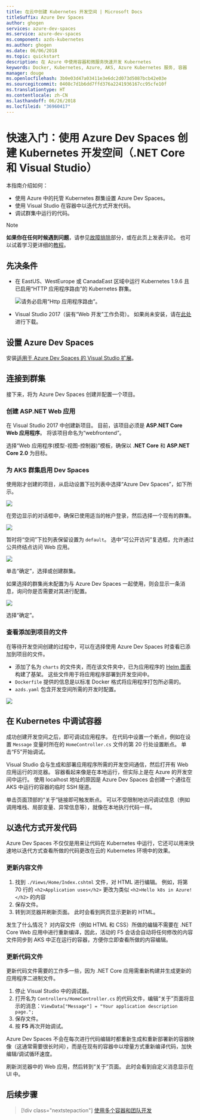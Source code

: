 ```yaml
---
title: 在云中创建 Kubernetes 开发空间 | Microsoft Docs
titleSuffix: Azure Dev Spaces
author: ghogen
services: azure-dev-spaces
ms.service: azure-dev-spaces
ms.component: azds-kubernetes
ms.author: ghogen
ms.date: 06/06/2018
ms.topic: quickstart
description: 在 Azure 中使用容器和微服务快速开发 Kubernetes
keywords: Docker, Kubernetes, Azure, AKS, Azure Kubernetes 服务, 容器
manager: douge
ms.openlocfilehash: 3b0e03d47a03411e3e6dc2d073d5087bcb42e03e
ms.sourcegitcommit: 0408c7d1b6dd7ffd376a2241936167cc95cfe10f
ms.translationtype: HT
ms.contentlocale: zh-CN
ms.lasthandoff: 06/26/2018
ms.locfileid: "36960417"
---
```

# <a name="quickstart-create-a-kubernetes-dev-space-with-azure-dev-spaces-net-core-and-visual-studio"></a>快速入门：使用 Azure Dev Spaces 创建 Kubernetes 开发空间（.NET Core 和 Visual Studio）

本指南介绍如何：

- 使用 Azure 中的托管 Kubernetes 群集设置 Azure Dev Spaces。
- 使用 Visual Studio 在容器中以迭代方式开发代码。
- 调试群集中运行的代码。

> [!Note]
> **如果你在任何时候遇到问题**，请参见[故障排除](troubleshooting.md)部分，或在此页上发表评论。 也可以试着学习更详细的[教程](get-started-netcore-visualstudio.md)。

## <a name="prerequisites"></a>先决条件

- 在 EastUS、WestEurope 或 CanadaEast 区域中运行 Kubernetes 1.9.6 且已启用“HTTP 应用程序路由”的 Kubernetes 群集。

  ![请务必启用“Http 应用程序路由”。](media/common/Kubernetes-Create-Cluster-3.PNG)

- Visual Studio 2017（装有“Web 开发”工作负荷）。 如果尚未安装，请在[此处](https://aka.ms/vsdownload?utm_source=mscom&utm_campaign=msdocs)进行下载。

## <a name="set-up-azure-dev-spaces"></a>设置 Azure Dev Spaces

安装[适用于 Azure Dev Spaces 的 Visual Studio 扩展](https://aka.ms/get-azds-visualstudio)。

## <a name="connect-to-a-cluster"></a>连接到群集

接下来，将为 Azure Dev Spaces 创建并配置一个项目。

### <a name="create-an-aspnet-web-app"></a>创建 ASP.NET Web 应用

在 Visual Studio 2017 中创建新项目。 目前，该项目必须是 **ASP.NET Core Web 应用程序**。 将该项目命名为“webfrontend”。

选择“Web 应用程序(模型-视图-控制器)”模板，确保以 **.NET Core** 和 **ASP.NET Core 2.0** 为目标。

### <a name="enable-dev-spaces-for-an-aks-cluster"></a>为 AKS 群集启用 Dev Spaces

使用刚才创建的项目，从启动设置下拉列表中选择“Azure Dev Spaces”，如下所示。

![](media/get-started-netcore-visualstudio/LaunchSettings.png)

在旁边显示的对话框中，确保已使用适当的帐户登录，然后选择一个现有的群集。

![](media/get-started-netcore-visualstudio/Azure-Dev-Spaces-Dialog.png)

暂时将“空间”下拉列表保留设置为 `default`。 选中“可公开访问”复选框，允许通过公共终结点访问 Web 应用。

![](media/get-started-netcore-visualstudio/Azure-Dev-Spaces-Dialog2.png)

单击“确定”，选择或创建群集。

如果选择的群集尚未配置为与 Azure Dev Spaces 一起使用，则会显示一条消息，询问你是否需要对其进行配置。

![](media/get-started-netcore-visualstudio/Add-Azure-Dev-Spaces-Resource.png)

选择“确定”。 

### <a name="look-at-the-files-added-to-project"></a>查看添加到项目的文件
在等待开发空间创建的过程中，可以在选择使用 Azure Dev Spaces 时查看已添加到项目的文件。

- 添加了名为 `charts` 的文件夹，而在该文件夹中，已为应用程序的 [Helm 图表](https://docs.helm.sh)构建了基架。 这些文件用于将应用程序部署到开发空间中。
- `Dockerfile` 提供的信息是以标准 Docker 格式将应用程序打包所必需的。
- `azds.yaml` 包含开发空间所需的开发时配置。

![](media/get-started-netcore-visualstudio/ProjectFiles.png)

## <a name="debug-a-container-in-kubernetes"></a>在 Kubernetes 中调试容器
成功创建开发空间之后，即可调试应用程序。 在代码中设置一个断点，例如在设置 `Message` 变量时所在的 `HomeController.cs` 文件的第 20 行处设置断点。 单击“F5”开始调试。 

Visual Studio 会与生成和部署应用程序所需的开发空间通信，然后打开有 Web 应用运行的浏览器。 容器看起来像是在本地运行，但实际上是在 Azure 的开发空间中运行。 使用 localhost 地址的原因是 Azure Dev Spaces 会创建一个通往在 AKS 中运行的容器的临时 SSH 隧道。

单击页面顶部的“关于”链接即可触发断点。 可以不受限制地访问调试信息（例如调用堆栈、局部变量、异常信息等），就像在本地执行代码一样。


## <a name="iteratively-develop-code"></a>以迭代方式开发代码

Azure Dev Spaces 不仅仅是用来让代码在 Kubernetes 中运行，它还可以用来快速地以迭代方式查看所做的代码更改在云的 Kubernetes 环境中的效果。

### <a name="update-a-content-file"></a>更新内容文件
1. 找到 `./Views/Home/Index.cshtml` 文件，对 HTML 进行编辑。 例如，将第 70 行的 `<h2>Application uses</h2>` 更改为类似 `<h2>Hello k8s in Azure!</h2>` 的内容
1. 保存文件。
1. 转到浏览器并刷新页面。 此时会看到网页显示更新的 HTML。

发生了什么情况？ 对内容文件（例如 HTML 和 CSS）所做的编辑不需要在 .NET Core Web 应用中进行重新编译，因此，活动的 F5 会话会自动将任何修改的内容文件同步到 AKS 中正在运行的容器，方便你立即查看所做的内容编辑。

### <a name="update-a-code-file"></a>更新代码文件
更新代码文件需要的工作多一些，因为 .NET Core 应用需重新构建并生成更新的应用程序二进制文件。

1. 停止 Visual Studio 中的调试器。
1. 打开名为 `Controllers/HomeController.cs` 的代码文件，编辑“关于”页面将显示的消息：`ViewData["Message"] = "Your application description page.";`
1. 保存文件。
1. 按 **F5** 再次开始调试。 

Azure Dev Spaces 不会在每次进行代码编辑时都重新生成和重新部署新的容器映像（这通常需要很长时间），而是在现有的容器中以增量方式重新编译代码，加快编辑/调试循环速度。

刷新浏览器中的 Web 应用，然后转到“关于”页面。 此时会看到自定义消息显示在 UI 中。


## <a name="next-steps"></a>后续步骤

> [!div class="nextstepaction"]
> [使用多个容器和团队开发](get-started-netcore-visualstudio.md#call-another-container)